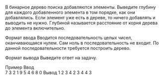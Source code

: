 В бинарное дерево поиска добавляются элементы. Выведите глубину для каждого добавленного элемента в том порядке, как они добавлялись. Если элемент уже есть в дереве, то ничего добавлять и выводить не нужно. Глубиной называется расстояние от корня дерева до элемента включительно.

Формат ввода
Вводится последовательность целых чисел, оканчивающаяся нулем. Сам ноль в последовательность не входит. По данной последовательности требуется построить дерево.

Формат вывода
Выведите ответ на задачу.

Пример
Ввод	
7 3 2 1 9 5 4 6 8 0
Вывод
1 2 3 4 2 3 4 4 3 
